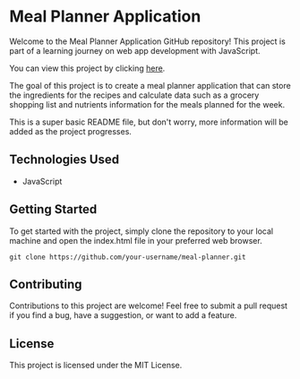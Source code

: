# Meal Planner Application

Welcome to the Meal Planner Application GitHub repository! This project is part of a learning journey on web app development with JavaScript.

You can view this project by clicking [here](https://chrisbaker.dev/portfolio/MealPlannerApp/).

The goal of this project is to create a meal planner application that can store the ingredients for the recipes and calculate data such as a grocery shopping list and nutrients information for the meals planned for the week.

This is a super basic README file, but don't worry, more information will be added as the project progresses.

## Technologies Used

- JavaScript

## Getting Started

To get started with the project, simply clone the repository to your local machine and open the index.html file in your preferred web browser.

`git clone https://github.com/your-username/meal-planner.git`

## Contributing

Contributions to this project are welcome! Feel free to submit a pull request if you find a bug, have a suggestion, or want to add a feature.

## License

This project is licensed under the MIT License.
